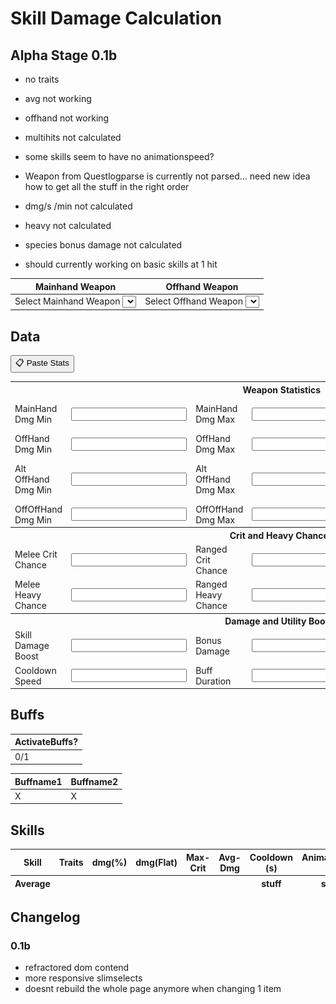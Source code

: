 # Skill Damage Calculation

## Alpha Stage 0.1b

- no traits
- avg not working
- offhand not working
- multihits not calculated
- some skills seem to have no animationspeed?
- Weapon from Questlogparse is currently not parsed... need new idea how to get all the stuff in the right order
- dmg/s /min not calculated
- heavy not calculated
- species bonus damage not calculated

- should currently working on basic skills at 1 hit

<table>
  <thead>
    <tr>
      <th scope="col">Mainhand Weapon</th>
      <th scope="col">Offhand Weapon</th>
    </tr>
  </thead>
  <tbody>
    <tr>
      <td>
        <label for="mainhandWeaponSelect" class="sr-only">Select Mainhand Weapon</label>
        <select name="weaponSelect" data-slot="MainHand" id="mainhandWeaponSelect"></select>
      </td>
      <td>
        <label for="offhandWeaponSelect" class="sr-only">Select Offhand Weapon</label>
        <select name="weaponSelect" data-slot="OffHand" id="offhandWeaponSelect"></select>
      </td>
    </tr>
  </tbody>
</table>

<h2>Data</h2>

<button id="openPasteWindow">📋 Paste Stats</button>

<div id="pasteOverlay" style="display: none;">
  <div id="pasteModal">
    <h3>Paste Your Stats from Questlog.gg</h3>
    <div class="pasteContent">
      <textarea id="statInput" placeholder="Paste stats here..."></textarea>
      <img src="./calculator/questlog1.png" alt="Questlog Screenshot" id="pasteImage">
    </div>
    <div>
      <button id="parseStats">Parse</button>
      <button id="parseClipboard">Clipboard</button>
      <button id="closePasteWindow">Cancel</button>
    </div>
  </div>
</div>

<table>
  <tbody>
    <tr>
      <th colspan="6">Weapon Statistics</th>
    </tr>
    <tr>
      <td><label for="MainHand.M.Min">MainHand Dmg Min</label></td>
      <td><input type="number" step="any" data-skill-id="MainHand.M.Min" id="MainHand.M.Min"></td>
      <td><label for="MainHand.M.Max">MainHand Dmg Max</label></td>
      <td><input type="number" step="any" data-skill-id="MainHand.M.Max" id="MainHand.M.Max"></td>
      <td><label for="MainHand.Spd">MainHand Attack Speed</label></td>
      <td><input type="number" step="any" data-skill-id="MainHand.Spd" id="MainHand.Spd"></td>
    </tr>
    <tr>
      <td><label for="MainHand.O.Min">OffHand Dmg Min</label></td>
      <td><input type="number" step="any" data-skill-id="MainHand.O.Min" id="MainHand.O.Min"></td>
      <td><label for="MainHand.O.Max">OffHand Dmg Max</label></td>
      <td><input type="number" step="any" data-skill-id="MainHand.O.Max" id="MainHand.O.Max"></td>
      <td><label for="MainHand.Off">OffHand Chance</label></td>
      <td><input type="number" step="any" data-skill-id="MainHand.Off" id="MainHand.Off"></td>
    </tr>
    <tr>
      <td><label for="OffHand.M.Min">Alt OffHand Dmg Min</label></td>
      <td><input type="number" step="any" data-skill-id="OffHand.M.Min" id="OffHand.M.Min"></td>
      <td><label for="OffHand.M.Max">Alt OffHand Dmg Max</label></td>
      <td><input type="number" step="any" data-skill-id="OffHand.M.Max" id="OffHand.M.Max"></td>
      <td><label for="OffHand.Spd">Alt OffHand Attack Speed</label></td>
      <td><input type="number" step="any" data-skill-id="OffHand.Spd" id="OffHand.Spd"></td>
    </tr>
    <tr>
      <td><label for="OffHand.O.Min">OffOffHand Dmg Min</label></td>
      <td><input type="number" step="any" data-skill-id="OffHand.O.Min" id="OffHand.O.Min"></td>
      <td><label for="OffHand.O.Max">OffOffHand Dmg Max</label></td>
      <td><input type="number" step="any" data-skill-id="OffHand.O.Max" id="OffHand.O.Max"></td>
      <td><label for="OffHand.Off">OffOffHand Chance</label></td>
      <td><input type="number" step="any" data-skill-id="OffHand.Off" id="OffHand.Off"></td>
    </tr>
    <tr>
      <th colspan="6">Crit and Heavy Chances</th>
    </tr>
    <tr>
      <td><label for="critMelee">Melee Crit Chance</label></td>
      <td><input type="number" step="any" data-skill-id="critMelee" id="critMelee"></td>
      <td><label for="critRanged">Ranged Crit Chance</label></td>
      <td><input type="number" step="any" data-skill-id="critRanged" id="critRanged"></td>
      <td><label for="critMagic">Magic Crit Chance</label></td>
      <td><input type="number" step="any" data-skill-id="critMagic" id="critMagic"></td>
    </tr>
    <tr>
      <td><label for="heavyMelee">Melee Heavy Chance</label></td>
      <td><input type="number" step="any" data-skill-id="heavyMelee" id="heavyMelee"></td>
      <td><label for="heavyRanged">Ranged Heavy Chance</label></td>
      <td><input type="number" step="any" data-skill-id="heavyRanged" id="heavyRanged"></td>
      <td><label for="heavyMagic">Magic Heavy Chance</label></td>
      <td><input type="number" step="any" data-skill-id="heavyMagic" id="heavyMagic"></td>
    </tr>
    <tr>
      <th colspan="6">Damage and Utility Boosts</th>
    </tr>
    <tr>
      <td><label for="SDB">Skill Damage Boost</label></td>
      <td><input type="number" step="any" data-skill-id="SDB" id="SDB"></td>
      <td><label for="BD">Bonus Damage</label></td>
      <td><input type="number" step="any" data-skill-id="BD" id="BD"></td>
      <td><label for="CD">Critical Damage</label></td>
      <td><input type="number" step="any" data-skill-id="CD" id="CD"></td>
    </tr>
    <tr>
      <td><label for="CDR">Cooldown Speed</label></td>
      <td><input type="number" step="any" data-skill-id="CDR" id="CDR"></td>
      <td><label for="BuffDuration">Buff Duration</label></td>
      <td><input type="number" step="any" data-skill-id="BuffDuration" id="BuffDuration"></td>
      <td><label for="speciesBoost">Species Dmg Boost</label></td>
      <td><input type="number" step="any" data-skill-id="speciesBoost" id="speciesBoost"></td>
    </tr>
  </tbody>
</table>

## Buffs

| ActivateBuffs? |
| --- |
| 0/1 |

| Buffname1 | Buffname2 |
| --- | --- |
| X | X


<h2>Skills</h2>
<table>
  <thead>
    <tr>
      <th>Skill</th>
      <th>Traits</th>
      <th>dmg(%)</th>
      <th>dmg(Flat)</th>
      <th>Max-Crit</th>
      <th>Avg-Dmg</th>
      <th>Cooldown (s)</th>
      <th>AnimationLock (s)</th>
    </tr>
  </thead>
  <tbody id="table-skills-select"></tbody>
  <tfoot>
  <tr>
    <th>Average</th>
    <th></th>
    <th></th>
    <th></th>
    <th></th>
    <th></th>
    <th>stuff</th>
    <th>stuff2</th>
  </tr>
  </tfood>
</table>

## Changelog

### 0.1b
- refractored dom contend
- more responsive slimselects
- doesnt rebuild the whole page anymore when changing 1 item
